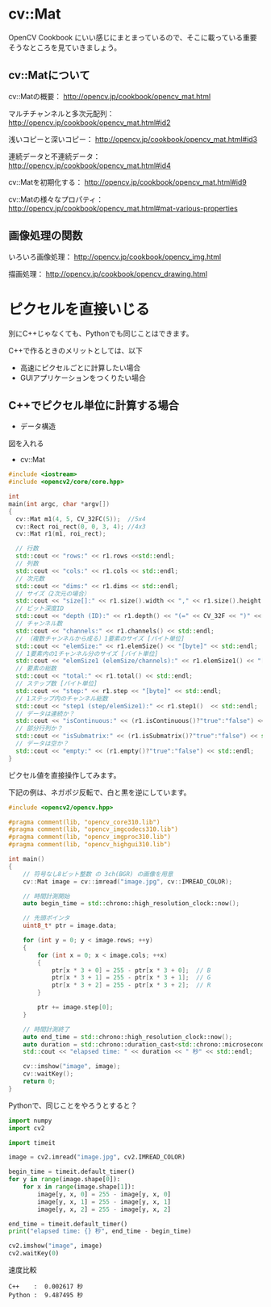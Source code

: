 # cv::Mat

OpenCV Cookbook にいい感じにまとまっているので、そこに載っている重要そうなところを見ていきましょう。

## cv::Matについて

cv::Matの概要：
http://opencv.jp/cookbook/opencv_mat.html

マルチチャンネルと多次元配列：
http://opencv.jp/cookbook/opencv_mat.html#id2

浅いコピーと深いコピー：
http://opencv.jp/cookbook/opencv_mat.html#id3

連続データと不連続データ：
http://opencv.jp/cookbook/opencv_mat.html#id4

cv::Matを初期化する：
http://opencv.jp/cookbook/opencv_mat.html#id9

cv::Matの様々なプロパティ：
http://opencv.jp/cookbook/opencv_mat.html#mat-various-properties

## 画像処理の関数

いろいろ画像処理：
http://opencv.jp/cookbook/opencv_img.html

描画処理：
http://opencv.jp/cookbook/opencv_drawing.html

# ピクセルを直接いじる

別にC++じゃなくても、Pythonでも同じことはできます。

C++で作るときのメリットとしては、以下
- 高速にピクセルごとに計算したい場合
- GUIアプリケーションをつくりたい場合

## C++でピクセル単位に計算する場合

- データ構造

図を入れる

- cv::Mat

```cpp
#include <iostream>
#include <opencv2/core/core.hpp>

int
main(int argc, char *argv[])
{
  cv::Mat m1(4, 5, CV_32FC(5));  //5x4
  cv::Rect roi_rect(0, 0, 3, 4); //4x3
  cv::Mat r1(m1, roi_rect);

  // 行数
  std::cout << "rows:" << r1.rows <<std::endl;
  // 列数
  std::cout << "cols:" << r1.cols << std::endl;
  // 次元数
  std::cout << "dims:" << r1.dims << std::endl;
  // サイズ（2次元の場合）
  std::cout << "size[]:" << r1.size().width << "," << r1.size().height << std::endl;
  // ビット深度ID
  std::cout << "depth (ID):" << r1.depth() << "(=" << CV_32F << ")" << std::endl;
  // チャンネル数
  std::cout << "channels:" << r1.channels() << std::endl;
  // （複数チャンネルから成る）1要素のサイズ [バイト単位]
  std::cout << "elemSize:" << r1.elemSize() << "[byte]" << std::endl;
  // 1要素内の1チャンネル分のサイズ [バイト単位]
  std::cout << "elemSize1 (elemSize/channels):" << r1.elemSize1() << "[byte]" << std::endl;
  // 要素の総数
  std::cout << "total:" << r1.total() << std::endl;
  // ステップ数 [バイト単位]
  std::cout << "step:" << r1.step << "[byte]" << std::endl;
  // 1ステップ内のチャンネル総数
  std::cout << "step1 (step/elemSize1):" << r1.step1()  << std::endl;
  // データは連続か？
  std::cout << "isContinuous:" << (r1.isContinuous()?"true":"false") << std::endl;
  // 部分行列か？
  std::cout << "isSubmatrix:" << (r1.isSubmatrix()?"true":"false") << std::endl;
  // データは空か？
  std::cout << "empty:" << (r1.empty()?"true":"false") << std::endl;
}
```

ピクセル値を直接操作してみます。

下記の例は、ネガポジ反転で、白と黒を逆にしています。

```cpp
#include <opencv2/opencv.hpp>

#pragma comment(lib, "opencv_core310.lib")
#pragma comment(lib, "opencv_imgcodecs310.lib")
#pragma comment(lib, "opencv_imgproc310.lib")
#pragma comment(lib, "opencv_highgui310.lib")

int main()
{
    // 符号なし8ビット整数 の 3ch(BGR) の画像を用意
    cv::Mat image = cv::imread("image.jpg", cv::IMREAD_COLOR);

    // 時間計測開始
    auto begin_time = std::chrono::high_resolution_clock::now();

    // 先頭ポインタ
    uint8_t* ptr = image.data;

    for (int y = 0; y < image.rows; ++y)
    {
        for (int x = 0; x < image.cols; ++x)
        {
            ptr[x * 3 + 0] = 255 - ptr[x * 3 + 0];  // B
            ptr[x * 3 + 1] = 255 - ptr[x * 3 + 1];  // G
            ptr[x * 3 + 2] = 255 - ptr[x * 3 + 2];  // R
        }

        ptr += image.step[0];
    }

    // 時間計測終了
    auto end_time = std::chrono::high_resolution_clock::now();
    auto duration = std::chrono::duration_cast<std::chrono::microseconds>(end_time - begin_time).count() / 1000000.;
    std::cout << "elapsed time: " << duration << " 秒" << std::endl;

    cv::imshow("image", image);
    cv::waitKey();
    return 0;
}
```

Pythonで、同じことをやろうとすると？

```python
import numpy
import cv2

import timeit

image = cv2.imread("image.jpg", cv2.IMREAD_COLOR)

begin_time = timeit.default_timer()
for y in range(image.shape[0]):
    for x in range(image.shape[1]):
        image[y, x, 0] = 255 - image[y, x, 0]
        image[y, x, 1] = 255 - image[y, x, 1]
        image[y, x, 2] = 255 - image[y, x, 2]

end_time = timeit.default_timer()
print("elapsed time: {} 秒", end_time - begin_time)

cv2.imshow("image", image)
cv2.waitKey(0)
```

速度比較

```
C++    :  0.002617 秒
Python :  9.487495 秒
```
